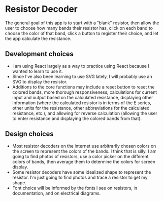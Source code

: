 # Resistor Decoder

The general goal of this app is to start with a "blank" resistor, then allow the user to choose how many bands their resistor has, click on each band to choose the color of that band, click a button to register their choice, and let the app calculate the resistance.


## Development choices
* I am using React largely as a way to practice using React because I wanted to learn to use it.
* Since I've also been learning to use SVG lately, I will probably use an SVG to display the resistor.
* Additions to the core functions may include a reset button to reset the colored bands, more thorough responsiveness, calculations for current input and output based on the calculated resistance, displaying other information (where the calculated resistor is in terms of the E series, other units for the resistance, other abbreviations for the calculated resistance, etc.), and allowing for reverse calculation (allowing the user to enter resistance and displaying the colored bands from that).


## Design choices
* Most resistor decoders on the internet use arbitrarily chosen colors on the screen to represent the colors of the bands. I think that is silly. I am going to find photos of resistors, use a color picker on the different colors of bands, then average them to determine the colors for screen display.
* Some resistor decoders have some idealized shape to represent the resistor. I'm just going to find photos and trace a resistor to get my shape.
* Font choice will be informed by the fonts I see on resistors, in documentation, and on electrical diagrams.
